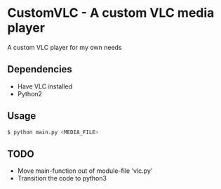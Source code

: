 # CustomVLC - A custom VLC media player
A custom VLC player for my own needs

## Dependencies

* Have VLC installed
* Python2

## Usage  
```sh
$ python main.py <MEDIA_FILE>
```

## TODO

* Move main-function out of module-file 'vlc.py'
* Transition the code to python3
